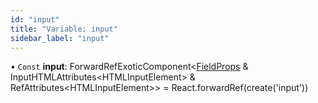 ```yaml
---
id: "input"
title: "Variable: input"
sidebar_label: "input"
---
```


• `Const` **input**: ForwardRefExoticComponent&#60;[FieldProps](../interfaces/fieldprops.md) & InputHTMLAttributes&#60;HTMLInputElement> & RefAttributes&#60;HTMLInputElement>> = React.forwardRef(create('input'))
